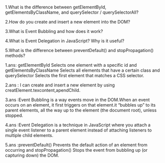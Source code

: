 1.What is the difference between getElementById, getElementsByClassName, and querySelector / querySelectorAll?

2.How do you create and insert a new element into the DOM?

3.What is Event Bubbling and how does it work?

4.What is Event Delegation in JavaScript? Why is it useful?

5.What is the difference between preventDefault() and stopPropagation() methods?

1.ans:
    getElementById Selects one element with a specific id and getElementsByClassName Selects all elements that have a certain class and querySelector Selects the first element that matches a CSS selector.

2.ans :
I can create and insert a new element by using creatElement.texcontent,apendChild.

3.ans :Event Bubbling is a way events move in the DOM.When an event occurs on an element, it first triggers on that element.it “bubbles up” to its parent elements, all the way up to the <html> element (the document root), unless stopped.


4.ans :Event Delegation is a technique in JavaScript where you attach a single event listener to a parent element instead of attaching listeners to multiple child elements.

5.ans :preventDefault() Prevents the default action of an element from occurring and stopPropagation() Stops the event from bubbling up (or capturing down) the DOM.


       